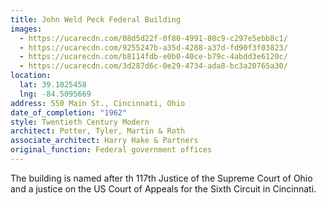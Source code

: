 ```yaml
---
title: John Weld Peck Federal Building
images:
  - https://ucarecdn.com/08d5d22f-0f80-4991-80c9-c297e5ebb8c1/
  - https://ucarecdn.com/9255247b-a35d-4288-a37d-fd90f3f03823/
  - https://ucarecdn.com/b8114fdb-e0b0-40ce-b79c-4abdd3e6120c/
  - https://ucarecdn.com/3d287d6c-0e29-4734-ada8-bc3a20765a30/
location:
  lat: 39.1025458
  lng: -84.5095669
address: 550 Main St., Cincinnati, Ohio
date_of_completion: "1962"
style: Twentieth Century Modern
architect: Potter, Tyler, Martin & Roth
associate_architect: Harry Hake & Partners
original_function: Federal government offices
---
```


The building is named after th 117th Justice of the Supreme Court of Ohio and a justice on the US Court of Appeals for the Sixth Circuit in Cincinnati.
